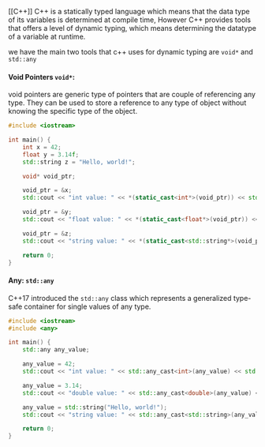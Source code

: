 [[C++]]
C++ is a statically typed language which means that the data type of its variables is determined at compile time, However C++ provides tools that offers a level of dynamic typing, which means determining the datatype of a variable at runtime.

we have the main two tools that c++ uses for dynamic typing are `void*` and `std::any`

#### Void Pointers `void*`:
void pointers are generic type of pointers that are couple of referencing any type. They can be used to store a reference to any type of object without knowing the specific type of the object.

```cpp
#include <iostream>

int main() {
    int x = 42;
    float y = 3.14f;
    std::string z = "Hello, world!";

    void* void_ptr;

    void_ptr = &x;
    std::cout << "int value: " << *(static_cast<int*>(void_ptr)) << std::endl;

    void_ptr = &y;
    std::cout << "float value: " << *(static_cast<float*>(void_ptr)) << std::endl;

    void_ptr = &z;
    std::cout << "string value: " << *(static_cast<std::string*>(void_ptr)) << std::endl;

    return 0;
}
```

####  Any: `std::any`
C++17 introduced the `std::any` class which represents a generalized type-safe container for single values of any type.
```Cpp
#include <iostream>
#include <any>

int main() {
    std::any any_value;

    any_value = 42;
    std::cout << "int value: " << std::any_cast<int>(any_value) << std::endl;

    any_value = 3.14;
    std::cout << "double value: " << std::any_cast<double>(any_value) << std::endl;

    any_value = std::string("Hello, world!");
    std::cout << "string value: " << std::any_cast<std::string>(any_value) << std::endl;

    return 0;
}
```
